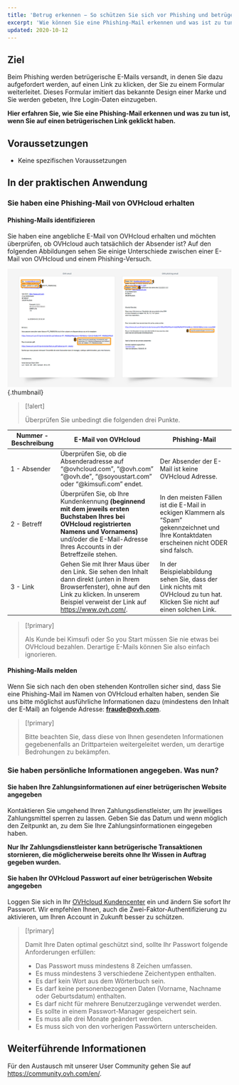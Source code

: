 ```yaml
---
title: 'Betrug erkennen − So schützen Sie sich vor Phishing und betrügerischen E-Mails'
excerpt: 'Wie können Sie eine Phishing-Mail erkennen und was ist zu tun, wenn Sie auf einen betrügerischen Link geklickt haben?'
updated: 2020-10-12
---
```


## Ziel

Beim Phishing werden betrügerische E-Mails versandt, in denen Sie dazu aufgefordert werden, auf einen Link zu klicken, der Sie zu einem Formular weiterleitet. Dieses Formular imitiert das bekannte Design einer Marke und Sie werden gebeten, Ihre Login-Daten einzugeben. 

**Hier erfahren Sie, wie Sie eine Phishing-Mail erkennen und was zu tun ist, wenn Sie auf einen betrügerischen Link geklickt haben.**

## Voraussetzungen

- Keine spezifischen Voraussetzungen

## In der praktischen Anwendung

### Sie haben eine Phishing-Mail von OVHcloud erhalten

#### Phishing-Mails identifizieren

Sie haben eine angebliche E-Mail von OVHcloud erhalten und möchten überprüfen, ob OVHcloud auch tatsächlich der Absender ist? Auf den folgenden Abbildungen sehen Sie einige Unterschiede zwischen einer E-Mail von OVHcloud und einem Phishing-Versuch.

![Unterschied OVHcloud E-Mail und Phishing-Mail](images/phishing_email.png){.thumbnail}

> [!alert]
> 
> Überprüfen Sie unbedingt die folgenden drei Punkte.
> 

|Nummer - Beschreibung|E-Mail von OVHcloud|Phishing-Mail|
|---|---|---|
|1 - Absender|Überprüfen Sie, ob die Absenderadresse auf “@ovhcloud.com”, “@ovh.com” “@ovh.de”, “@soyoustart.com” oder “@kimsufi.com” endet.|Der Absender der E-Mail ist keine OVHcloud Adresse.|
|2 - Betreff|Überprüfen Sie, ob Ihre Kundenkennung **(beginnend mit dem jeweils ersten Buchstaben Ihres bei OVHcloud registrierten Namens und Vornamens)** und/oder die E-Mail-Adresse Ihres Accounts in der Betreffzeile stehen.|In den meisten Fällen ist die E-Mail in eckigen Klammern als “Spam” gekennzeichnet und Ihre Kontaktdaten erscheinen nicht ODER sind falsch.|
|3 - Link|Gehen Sie mit Ihrer Maus über den Link. Sie sehen den Inhalt dann direkt (unten in Ihrem Browserfenster), ohne auf den Link zu klicken. In unserem Beispiel verweist der Link auf https://www.ovh.com/.|In der Beispielabbildung sehen Sie, dass der Link nichts mit OVHcloud zu tun hat. Klicken Sie nicht auf einen solchen Link.|

> [!primary]
> 
> Als Kunde bei Kimsufi oder So you Start müssen Sie nie etwas bei OVHcloud bezahlen. Derartige E-Mails können Sie also einfach ignorieren.
> 

#### Phishing-Mails melden

Wenn Sie sich nach den oben stehenden Kontrollen sicher sind, dass Sie eine Phishing-Mail im Namen von OVHcloud erhalten haben, senden Sie uns bitte möglichst ausführliche Informationen dazu (mindestens den Inhalt der E-Mail) an folgende Adresse: **<fraude@ovh.com>**.

> [!primary]
> 
> Bitte beachten Sie, dass diese von Ihnen gesendeten Informationen gegebenenfalls an Drittparteien weitergeleitet werden, um derartige Bedrohungen zu bekämpfen.
> 

### Sie haben persönliche Informationen angegeben. Was nun?

#### Sie haben Ihre Zahlungsinformationen auf einer betrügerischen Website angegeben

Kontaktieren Sie umgehend Ihren Zahlungsdienstleister, um Ihr jeweiliges Zahlungsmittel sperren zu lassen.  Geben Sie das Datum und wenn möglich den Zeitpunkt an, zu dem Sie Ihre Zahlungsinformationen eingegeben haben.

**Nur Ihr Zahlungsdienstleister kann betrügerische Transaktionen stornieren, die möglicherweise bereits ohne Ihr Wissen in Auftrag gegeben wurden.**

#### Sie haben Ihr OVHcloud Passwort auf einer betrügerischen Website angegeben

Loggen Sie sich in Ihr [OVHcloud Kundencenter](https://www.ovh.com/auth/?action=gotomanager&from=https://www.ovh.de/&ovhSubsidiary=de) ein und ändern Sie sofort Ihr Passwort. Wir empfehlen Ihnen, auch die Zwei-Faktor-Authentifizierung zu aktivieren, um Ihren Account in Zukunft besser zu schützen.

> [!primary]
>
> Damit Ihre Daten optimal geschützt sind, sollte Ihr Passwort folgende Anforderungen erfüllen:
>
> - Das Passwort muss mindestens 8 Zeichen umfassen.
> - Es muss mindestens 3 verschiedene Zeichentypen enthalten.
> - Es darf kein Wort aus dem Wörterbuch sein.
> - Es darf keine personenbezogenen Daten (Vorname, Nachname oder Geburtsdatum) enthalten.
> - Es darf nicht für mehrere Benutzerzugänge verwendet werden.
> - Es sollte in einem Passwort-Manager gespeichert sein.
> - Es muss alle drei Monate geändert werden.
> - Es muss sich von den vorherigen Passwörtern unterscheiden.
>

## Weiterführende Informationen

Für den Austausch mit unserer User Community gehen Sie auf <https://community.ovh.com/en/>.
